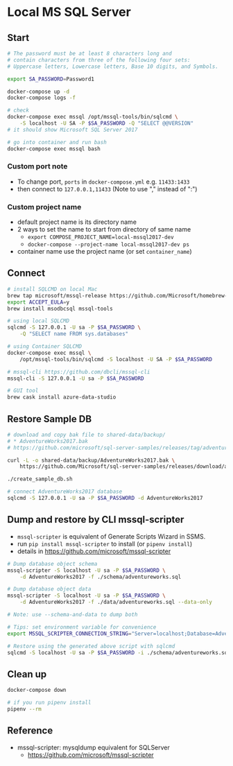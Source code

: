 # Local MS SQL Server


## Start

```bash
# The password must be at least 8 characters long and
# contain characters from three of the following four sets:
# Uppercase letters, Lowercase letters, Base 10 digits, and Symbols.

export SA_PASSWORD=Password1

docker-compose up -d
docker-compose logs -f

# check
docker-compose exec mssql /opt/mssql-tools/bin/sqlcmd \
    -S localhost -U SA -P $SA_PASSWORD -Q "SELECT @@VERSION"
# it should show Microsoft SQL Server 2017

# go into container and run bash
docker-compose exec mssql bash
```

### Custom port note

* To change port, `ports` in `docker-compose.yml` e.g. `11433:1433`
* then connect to `127.0.0.1,11433` (Note to use "," instead of ":")

### Custom project name

* default project name is its directory name
* 2 ways to set the name to start from directory of same name
  - `export COMPOSE_PROJECT_NAME=local-mssql2017-dev`
  - `docker-compose --project-name local-mssql2017-dev ps`
* container name use the project name (or set `container_name`)


## Connect

```bash
# install SQLCMD on local Mac
brew tap microsoft/mssql-release https://github.com/Microsoft/homebrew-mssql-release
export ACCEPT_EULA=y
brew install msodbcsql mssql-tools

# using local SQLCMD
sqlcmd -S 127.0.0.1 -U sa -P $SA_PASSWORD \
    -Q "SELECT name FROM sys.databases"

# using Container SQLCMD
docker-compose exec mssql \
    /opt/mssql-tools/bin/sqlcmd -S localhost -U SA -P $SA_PASSWORD

# mssql-cli https://github.com/dbcli/mssql-cli
mssql-cli -S 127.0.0.1 -U sa -P $SA_PASSWORD

# GUI tool
brew cask install azure-data-studio
```


## Restore Sample DB

```bash
# download and copy bak file to shared-data/backup/
# * AdventureWorks2017.bak
# https://github.com/microsoft/sql-server-samples/releases/tag/adventureworks

curl -L -o shared-data/backup/AdventureWorks2017.bak \
    https://github.com/Microsoft/sql-server-samples/releases/download/adventureworks/AdventureWorks2017.bak

./create_sample_db.sh

# connect AdventureWorks2017 database
sqlcmd -S 127.0.0.1 -U sa -P $SA_PASSWORD -d AdventureWorks2017
```


## Dump and restore by CLI mssql-scripter

* `mssql-scripter` is equivalent of Generate Scripts Wizard in SSMS.
* run `pip install mssql-scripter` to install (or `pipenv install`)
* details in https://github.com/microsoft/mssql-scripter

```bash
# Dump database object schema
mssql-scripter -S localhost -U sa -P $SA_PASSWORD \
    -d AdventureWorks2017 -f ./schema/adventureworks.sql

# Dump database object data
mssql-scripter -S localhost -U sa -P $SA_PASSWORD \
    -d AdventureWorks2017 -f ./data/adventureworks.sql --data-only

# Note: use --schema-and-data to dump both

# Tips: set environment variable for convenience
export MSSQL_SCRIPTER_CONNECTION_STRING="Server=localhost;Database=AdventureWorks2017;User Id=sa;Password=$SA_PASSWORD;"
```

```bash
# Restore using the generated above script with sqlcmd
sqlcmd -S localhost -U sa -P $SA_PASSWORD -i ./schema/adventureworks.sql
```


## Clean up

```bash
docker-compose down

# if you run pipenv install
pipenv --rm
```


## Reference

* mssql-scripter: mysqldump equivalent for SQLServer
  - https://github.com/microsoft/mssql-scripter
